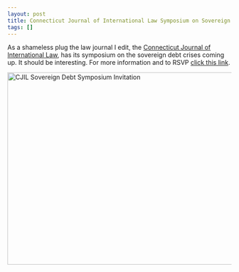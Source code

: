 ```yaml
---
layout: post
title: Connecticut Journal of International Law Symposium on Sovereign Debt
tags: []
---
```

As a shameless plug the law journal I edit, the <a href="http://www.law.uconn.edu/node/1945">Connecticut Journal of International Law</a>, has its symposium on the sovereign debt crises coming up. It should be interesting. For more information and to RSVP <a href="http://www.law.uconn.edu/content/financing-sovereignty-implications-sovereign-debt-united-states-and-abroad">click this link</a>.

<a href="http://www.zagaja.com/images/2012/04/Image.1333557911373.jpg"><img class="alignleft size-full wp-image-253" title="CJIL Sovereign Debt Symposium Invitation" src="http://www.zagaja.com/images/2012/04/Image.1333557911373.jpg" alt="CJIL Sovereign Debt Symposium Invitation" width="613" height="432" /></a>

